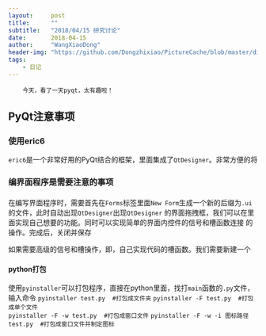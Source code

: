 ```yaml
---
layout:     post
title:      ""
subtitle:   "2018/04/15 研究讨论"
date:       2018-04-15
author:     "WangXiaoDong"
header-img: "https://github.com/Dongzhixiao/PictureCache/blob/master/diaryPic/20180415.jpg?raw=true"
tags:
    - 日记
---
```




```
    今天，看了一天pyqt，太有趣啦！
```


## PyQt注意事项

### 使用eric6

`eric6`是一个非常好用的PyQt结合的框架，里面集成了`QtDesigner`。非常方便的将

### 编界面程序是需要注意的事项

#### 

在编写界面程序时，需要首先在`Forms`标签里面`New Form`生成一个新的后缀为`.ui`的文件，此时自动出现`QtDesigner`出现`QtDesigner`
的界面拖拽框，我们可以在里面实现自己想要的功能。同时可以实现简单的界面内控件的信号和槽函数连接
的操作。完成后，关闭并保存

如果需要高级的信号和槽操作，即，自己实现代码的槽函数。我们需要新建一个


#### python打包

使用`pyinstaller`可以打包程序，直接在python里面，找打`main`函数的`.py`文件，输入命令
`pyinstaller test.py  #打包成文件夹`
`pyinstaller -F test.py  #打包成单个文件`   
`pyinstaller -F -w test.py  #打包成窗口文件`
`pyinstaller -F -w -i 图标路径 test.py  #打包成窗口文件并制定图标` 